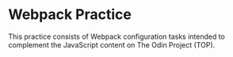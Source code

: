 # Webpack Practice
This practice consists of Webpack configuration tasks intended to complement the JavaScript content on The Odin Project (TOP).